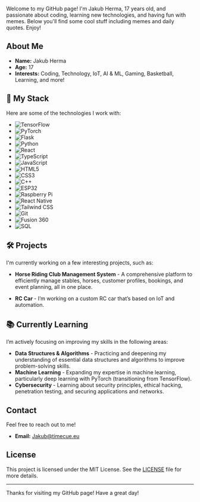 Welcome to my GitHub page! I'm Jakub Herma, 17 years old, and passionate about coding, learning new technologies, and having fun with memes. Below you'll find some cool stuff including memes and daily quotes. Enjoy!

## About Me

- **Name:** Jakub Herma
- **Age:** 17
- **Interests:** Coding, Technology, IoT, AI & ML, Gaming, Basketball, Learning, and more!

## 🚀 My Stack

Here are some of the technologies I work with:

- ![TensorFlow](https://img.shields.io/badge/TensorFlow-FF6F00?logo=tensorflow&logoColor=white)
- ![PyTorch](https://img.shields.io/badge/SQL-003B57?logo=pytorch&logoColor=white)
- ![Flask](https://img.shields.io/badge/Flask-000000?logo=flask&logoColor=white)
- ![Python](https://img.shields.io/badge/Python-3776AB?logo=python&logoColor=white)
- ![React](https://img.shields.io/badge/React-61DAFB?logo=react&logoColor=black)
- ![TypeScript](https://img.shields.io/badge/TypeScript-3178C6?logo=typescript&logoColor=white)
- ![JavaScript](https://img.shields.io/badge/JavaScript-F7DF1E?logo=javascript&logoColor=black)
- ![HTML5](https://img.shields.io/badge/HTML5-E34F26?logo=html5&logoColor=white)
- ![CSS3](https://img.shields.io/badge/CSS3-1572B6?logo=css3&logoColor=white)
- ![C++](https://img.shields.io/badge/C%2B%2B-00599C?logo=cplusplus&logoColor=white)
- ![ESP32](https://img.shields.io/badge/ESP32-000000?logo=espressif&logoColor=white)
- ![Raspberry Pi](https://img.shields.io/badge/Raspberry_Pi-A22846?logo=raspberrypi&logoColor=white)
- ![React Native](https://img.shields.io/badge/React_Native-61DAFB?logo=react&logoColor=black)
- ![Tailwind CSS](https://img.shields.io/badge/Tailwind%20CSS-06B6D4?logo=tailwindcss&logoColor=white)
- ![Git](https://img.shields.io/badge/Git-F05032?logo=git&logoColor=white)
- ![Fusion 360](https://img.shields.io/badge/Fusion%20360-2A2D32?logo=autodesk&logoColor=white)
- ![SQL](https://img.shields.io/badge/SQL-003B57?logo=mysql&logoColor=white)

## 🛠️ Projects

I'm currently working on a few interesting projects, such as:

- **Horse Riding Club Management System** - A comprehensive platform to efficiently manage stables, horses, customer profiles, bookings, and event planning, all in one place.
  
- **RC Car** - I’m working on a custom RC car that’s based on IoT and automation.

## 📚 Currently Learning

I’m actively focusing on improving my skills in the following areas:

- **Data Structures & Algorithms** - Practicing and deepening my understanding of essential data structures and algorithms to improve problem-solving skills.
- **Machine Learning** - Expanding my expertise in machine learning, particularly deep learning with PyTorch (transitioning from TensorFlow).
- **Cybersecurity** - Learning about security principles, ethical hacking, penetration testing, and securing applications and networks.


## Contact

Feel free to reach out to me!

- **Email:** [Jakub@timecue.eu](mailto:jakub@timecue.eu)

## License

This project is licensed under the MIT License. See the [LICENSE](LICENSE) file for more details.

---

Thanks for visiting my GitHub page! Have a great day!
